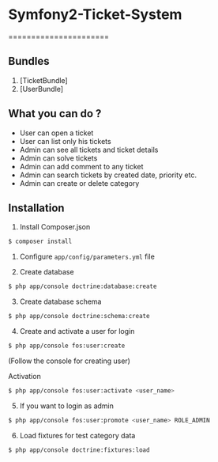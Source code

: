 # Symfony2-Ticket-System
======================

## Bundles
1. [TicketBundle]
2. [UserBundle]

## What you can do ?

- User can open a ticket
- User can list only his tickets
- Admin can see all tickets and ticket details
- Admin can solve tickets
- Admin can add comment to any ticket
- Admin can search tickets by created date, priority etc.
- Admin can create or delete category

## Installation

1. Install Composer.json
```bash
$ composer install
```

1. Configure `app/config/parameters.yml` file

2. Create database
```bash
$ php app/console doctrine:database:create
```

3. Create database schema
```bash
$ php app/console doctrine:schema:create
```

4. Create and activate a user for login
```bash
$ php app/console fos:user:create
```
(Follow the console for creating user)

Activation
```bash
$ php app/console fos:user:activate <user_name>
```


5. If you want to login as admin
```bash
$ php app/console fos:user:promote <user_name> ROLE_ADMIN
```

6. Load fixtures for test category data
```bash
$ php app/console doctrine:fixtures:load
```
